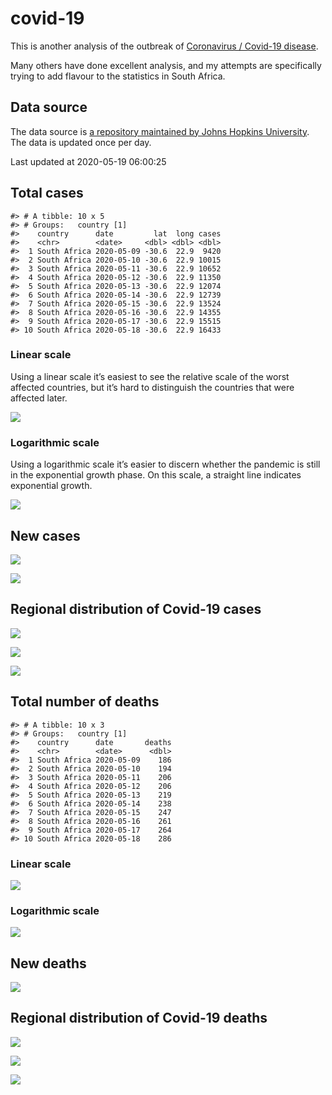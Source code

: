 
<!-- README.md is generated from README.Rmd. Please edit that file -->

# covid-19

<!-- badges: start -->

<!-- badges: end -->

This is another analysis of the outbreak of [Coronavirus / Covid-19
disease](https://en.wikipedia.org/wiki/Coronavirus_disease_2019).

Many others have done excellent analysis, and my attempts are
specifically trying to add flavour to the statistics in South Africa.

## Data source

The data source is [a repository maintained by Johns Hopkins
University](https://github.com/CSSEGISandData/COVID-19). The data is
updated once per day.

Last updated at 2020-05-19 06:00:25

## Total cases

    #> # A tibble: 10 x 5
    #> # Groups:   country [1]
    #>    country      date         lat  long cases
    #>    <chr>        <date>     <dbl> <dbl> <dbl>
    #>  1 South Africa 2020-05-09 -30.6  22.9  9420
    #>  2 South Africa 2020-05-10 -30.6  22.9 10015
    #>  3 South Africa 2020-05-11 -30.6  22.9 10652
    #>  4 South Africa 2020-05-12 -30.6  22.9 11350
    #>  5 South Africa 2020-05-13 -30.6  22.9 12074
    #>  6 South Africa 2020-05-14 -30.6  22.9 12739
    #>  7 South Africa 2020-05-15 -30.6  22.9 13524
    #>  8 South Africa 2020-05-16 -30.6  22.9 14355
    #>  9 South Africa 2020-05-17 -30.6  22.9 15515
    #> 10 South Africa 2020-05-18 -30.6  22.9 16433

### Linear scale

Using a linear scale it’s easiest to see the relative scale of the worst
affected countries, but it’s hard to distinguish the countries that were
affected later.

![](README_files/figure-gfm/unnamed-chunk-5-1.png)<!-- -->

### Logarithmic scale

Using a logarithmic scale it’s easier to discern whether the pandemic is
still in the exponential growth phase. On this scale, a straight line
indicates exponential growth.

![](README_files/figure-gfm/unnamed-chunk-6-1.png)<!-- -->

## New cases

![](README_files/figure-gfm/unnamed-chunk-7-1.png)<!-- -->

![](README_files/figure-gfm/unnamed-chunk-8-1.png)<!-- -->

## Regional distribution of Covid-19 cases

![](README_files/figure-gfm/unnamed-chunk-9-1.png)<!-- -->

![](README_files/figure-gfm/unnamed-chunk-10-1.png)<!-- -->

![](README_files/figure-gfm/unnamed-chunk-11-1.png)<!-- -->

## Total number of deaths

    #> # A tibble: 10 x 3
    #> # Groups:   country [1]
    #>    country      date       deaths
    #>    <chr>        <date>      <dbl>
    #>  1 South Africa 2020-05-09    186
    #>  2 South Africa 2020-05-10    194
    #>  3 South Africa 2020-05-11    206
    #>  4 South Africa 2020-05-12    206
    #>  5 South Africa 2020-05-13    219
    #>  6 South Africa 2020-05-14    238
    #>  7 South Africa 2020-05-15    247
    #>  8 South Africa 2020-05-16    261
    #>  9 South Africa 2020-05-17    264
    #> 10 South Africa 2020-05-18    286

### Linear scale

![](README_files/figure-gfm/unnamed-chunk-14-1.png)<!-- -->

### Logarithmic scale

![](README_files/figure-gfm/unnamed-chunk-15-1.png)<!-- -->

## New deaths

![](README_files/figure-gfm/unnamed-chunk-16-1.png)<!-- -->

## Regional distribution of Covid-19 deaths

![](README_files/figure-gfm/unnamed-chunk-17-1.png)<!-- -->

![](README_files/figure-gfm/unnamed-chunk-18-1.png)<!-- -->

![](README_files/figure-gfm/unnamed-chunk-19-1.png)<!-- -->
